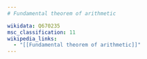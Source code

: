```yaml
---
# Fundamental theorem of arithmetic

wikidata: Q670235
msc_classification: 11
wikipedia_links:
  - "[[Fundamental theorem of arithmetic]]"
---
```

